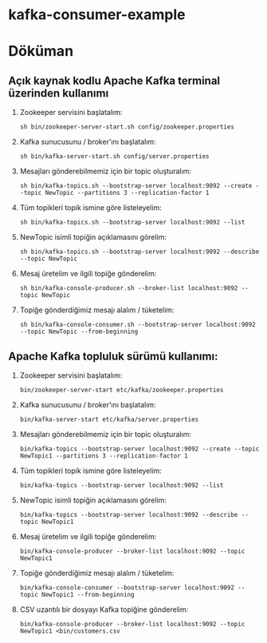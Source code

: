 # kafka-consumer-example

# Döküman

## Açık kaynak kodlu Apache Kafka terminal üzerinden kullanımı

1. Zookeeper servisini başlatalım:

    ```sh bin/zookeeper-server-start.sh config/zookeeper.properties```

2. Kafka sunucusunu / broker'ını başlatalım:

    ```sh bin/kafka-server-start.sh config/server.properties```

3. Mesajları gönderebilmemiz için bir topic oluşturalım:

    ```sh bin/kafka-topics.sh --bootstrap-server localhost:9092 --create --topic NewTopic --partitions 3 --replication-factor 1```

4. Tüm topikleri topik ismine göre listeleyelim:

    ``` sh bin/kafka-topics.sh --bootstrap-server localhost:9092 --list ```

5. NewTopic isimli topiğin açıklamasını görelim:
  
    ``` sh bin/kafka-topics.sh --bootstrap-server localhost:9092 --describe --topic NewTopic ```

6. Mesaj üretelim ve ilgili topiğe gönderelim: 

    ```sh bin/kafka-console-producer.sh --broker-list localhost:9092 --topic NewTopic```


7. Topiğe gönderdiğimiz mesajı alalım / tüketelim:

    ``` sh bin/kafka-console-consumer.sh --bootstrap-server localhost:9092 --topic NewTopic --from-beginning ```


## Apache Kafka topluluk sürümü kullanımı:

1. Zookeeper servisini başlatalım:

    ```bin/zookeeper-server-start etc/kafka/zookeeper.properties```

2. Kafka sunucusunu / broker'ını başlatalım:

    ```bin/kafka-server-start etc/kafka/server.properties```

3. Mesajları gönderebilmemiz için bir topic oluşturalım:

    ```bin/kafka-topics --bootstrap-server localhost:9092 --create --topic NewTopic1 --partitions 3 --replication-factor 1```

4. Tüm topikleri topik ismine göre listeleyelim:

    ``` bin/kafka-topics --bootstrap-server localhost:9092 --list ```

5. NewTopic isimli topiğin açıklamasını görelim:
  
    ``` bin/kafka-topics --bootstrap-server localhost:9092 --describe --topic NewTopic1 ```

6. Mesaj üretelim ve ilgili topiğe gönderelim: 

    ```bin/kafka-console-producer --broker-list localhost:9092 --topic NewTopic1```


7. Topiğe gönderdiğimiz mesajı alalım / tüketelim:

    ```bin/kafka-console-consumer --bootstrap-server localhost:9092 --topic NewTopic1 --from-beginning ```
    
8. CSV uzantılı bir dosyayı Kafka topiğine gönderelim:  

   ```bin/kafka-console-producer --broker-list localhost:9092 --topic NewTopic1 <bin/customers.csv```
   
   
